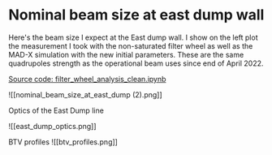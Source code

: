 # Nominal beam size at east dump wall

Here's the beam size I expect at the East dump wall. I show on the left plot the measurement I took with the non-saturated filter wheel as well as the MAD-X simulation with the new initial parameters. These are the same quadrupoles strength as the operational beam uses since end of April 2022.

[Source code: filter_wheel_analysis_clean.ipynb](https://gitlab.cern.ch/eljohnso/quad-scan-east/-/blob/master/filter_wheel_analysis_clean.ipynb)

![[nominal_beam_size_at_east_dump (2).png]]

Optics of the East Dump line

![[east_dump_optics.png]]

BTV profiles
![[btv_profiles.png]]